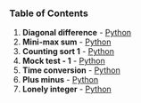 ### Table of Contents
1. __Diagonal difference__ - [Python](Diagonal%20Difference.py)
1. __Mini-max sum__ - [Python](Mini-Max%20Sum.py)
1. __Counting sort 1__ - [Python](Counting%20Sort%201.py)
1. __Mock test - 1__ - [Python](Mock%20Test%20-%201.py)
1. __Time conversion__ - [Python](Time%20Conversion.py)
1. __Plus minus__ - [Python](Plus%20Minus.py)
1. __Lonely integer__ - [Python](Lonely%20Integer.py)
